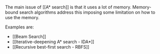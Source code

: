 The main issue of [[A* search]] is that it uses a lot of memory. Memory-bound search algorithms address this imposing some limitation on how to use the memory.

Examples are:
- [[Beam Search]]
- [[Iterative-deepening A* search - IDA*]]
- [[Recursive best-first search - RBFS]]
